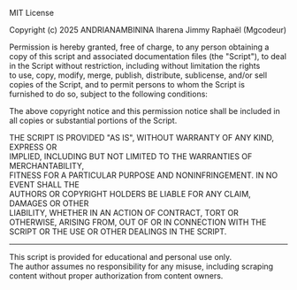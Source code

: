 MIT License

Copyright (c) 2025 ANDRIANAMBININA Iharena Jimmy Raphaël (Mgcodeur)

Permission is hereby granted, free of charge, to any person obtaining a copy
of this script and associated documentation files (the "Script"), to deal
in the Script without restriction, including without limitation the rights  
to use, copy, modify, merge, publish, distribute, sublicense, and/or sell  
copies of the Script, and to permit persons to whom the Script is  
furnished to do so, subject to the following conditions:

The above copyright notice and this permission notice shall be included in all
copies or substantial portions of the Script.

THE SCRIPT IS PROVIDED "AS IS", WITHOUT WARRANTY OF ANY KIND, EXPRESS OR  
IMPLIED, INCLUDING BUT NOT LIMITED TO THE WARRANTIES OF MERCHANTABILITY,  
FITNESS FOR A PARTICULAR PURPOSE AND NONINFRINGEMENT. IN NO EVENT SHALL THE  
AUTHORS OR COPYRIGHT HOLDERS BE LIABLE FOR ANY CLAIM, DAMAGES OR OTHER  
LIABILITY, WHETHER IN AN ACTION OF CONTRACT, TORT OR OTHERWISE, ARISING FROM,
OUT OF OR IN CONNECTION WITH THE SCRIPT OR THE USE OR OTHER DEALINGS IN THE
SCRIPT.

---

This script is provided for educational and personal use only.  
The author assumes no responsibility for any misuse, including scraping content without proper authorization from content owners.
